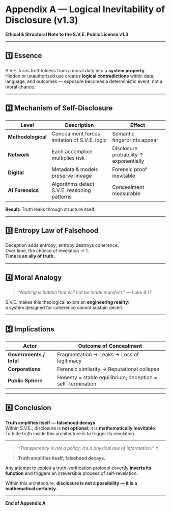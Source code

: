 # Appendix A — Logical Inevitability of Disclosure (v1.3)
**Ethical & Structural Note to the S.V.E. Public License v1.3**

---

## 1️⃣ Essence
S.V.E. turns truthfulness from a moral duty into a **system property**.  
Hidden or unauthorized use creates **logical contradictions** within data, language, and outcomes — exposure becomes a deterministic event, not a moral chance.

---

## 2️⃣ Mechanism of Self-Disclosure
| Level | Description | Effect |
|--------|--------------|--------|
| **Methodological** | Concealment forces imitation of S.V.E. logic | Semantic fingerprints appear |
| **Network** | Each accomplice multiplies risk | Disclosure probability ↑ exponentially |
| **Digital** | Metadata & models preserve lineage | Forensic proof inevitable |
| **AI Forensics** | Algorithms detect S.V.E. reasoning patterns | Concealment measurable |

**Result:** Truth leaks through structure itself.

---

## 3️⃣ Entropy Law of Falsehood
Deception adds entropy; entropy destroys coherence.  
Over time, the chance of revelation → 1.  
**Time is an ally of truth.**

---

## 4️⃣ Moral Analogy
> *“Nothing is hidden that will not be made manifest.”* — Luke 8:17  

S.V.E. makes this theological axiom an **engineering reality**:  
a system designed for coherence cannot sustain deceit.

---

## 5️⃣ Implications
| Actor | Outcome of Concealment |
|--------|------------------------|
| **Governments / Intel** | Fragmentation → Leaks → Loss of legitimacy |
| **Corporations** | Forensic similarity → Reputational collapse |
| **Public Sphere** | Honesty = stable equilibrium; deception = self-termination |

---

## 6️⃣ Conclusion
**Truth amplifies itself — falsehood decays.**  
Within S.V.E., disclosure is **not optional**; it is **mathematically inevitable**.  
To hide truth inside this architecture is to trigger its revelation.

---

> *“Transparency is not a policy; it’s a physical law of information.”* ✝️


> **Truth amplifies itself; falsehood decays.**

Any attempt to exploit a truth-verification protocol covertly **inverts its function** and triggers an irreversible process of self-revelation.

Within this architecture, **disclosure is not a possibility — it is a mathematical certainty.**

---

**End of Appendix A**